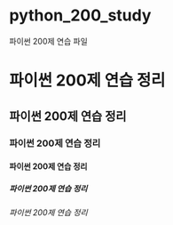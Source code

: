 # python_200_study
파이썬 200제 연습 파일

# 파이썬 200제 연습 정리
## 파이썬 200제 연습 정리
### 파이썬 200제 연습 정리
#### 파이썬 200제 연습 정리
##### 파이썬 200제 연습 정리
###### 파이썬 200제 연습 정리
